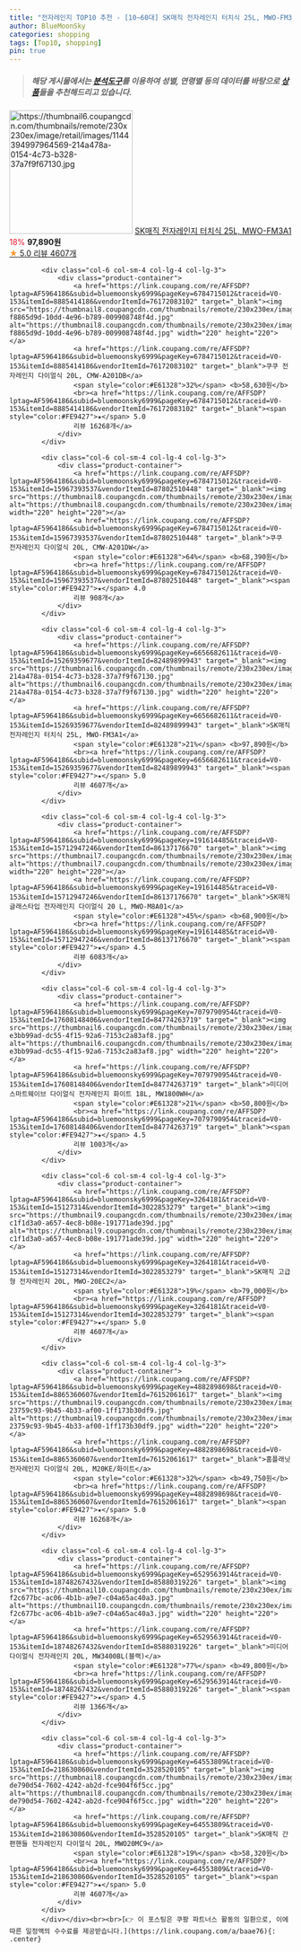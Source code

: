 ```yaml
---
title: "전자레인지 TOP10 추천 - [10~60대] SK매직 전자레인지 터치식 25L, MWO-FM3A1"
author: BlueMoonSky
categories: shopping
tags: [Top10, shopping]
pin: true
---
```


> ##### 해당 게시물에서는 [**분석도구**](https://itemscout.io/)를 이용하여 **성별**, **연령별** 등의 데이터를 바탕으로 [**상품**](https://link.coupang.com/a/baae76)들을 추천해드리고 있습니다.
<div class="container"><div class="row">
            <div class="col-6 col-sm-4 col-lg-4 col-lg-3">
                <div class="product-container">
                    <a href="https://link.coupang.com/re/AFFSDP?lptag=AF5964186&subid=bluemoonsky6999&pageKey=6656682611&traceid=V0-153&itemId=15269359677&vendorItemId=82489899943" target="_blank"><img src="https://thumbnail6.coupangcdn.com/thumbnails/remote/230x230ex/image/retail/images/1144394997964569-214a478a-0154-4c73-b328-37a7f9f67130.jpg" alt="https://thumbnail6.coupangcdn.com/thumbnails/remote/230x230ex/image/retail/images/1144394997964569-214a478a-0154-4c73-b328-37a7f9f67130.jpg" width="220" height="220"></a>
                    <a href="https://link.coupang.com/re/AFFSDP?lptag=AF5964186&subid=bluemoonsky6999&pageKey=6656682611&traceid=V0-153&itemId=15269359677&vendorItemId=82489899943" target="_blank">SK매직 전자레인지 터치식 25L, MWO-FM3A1</a>
                    <span style="color:#E61328">18%</span> <b>97,890원</b>
                    <br><a href="https://link.coupang.com/re/AFFSDP?lptag=AF5964186&subid=bluemoonsky6999&pageKey=6656682611&traceid=V0-153&itemId=15269359677&vendorItemId=82489899943" target="_blank"><span style="color:#FE9427">★</span> 5.0
                    리뷰 4607개</a>
                </div>
            </div>
            
            <div class="col-6 col-sm-4 col-lg-4 col-lg-3">
                <div class="product-container">
                    <a href="https://link.coupang.com/re/AFFSDP?lptag=AF5964186&subid=bluemoonsky6999&pageKey=6784715012&traceid=V0-153&itemId=8885414186&vendorItemId=76172083102" target="_blank"><img src="https://thumbnail8.coupangcdn.com/thumbnails/remote/230x230ex/image/retail/images/379461444020449-f8865d9d-10dd-4e96-b789-009908748f4d.jpg" alt="https://thumbnail8.coupangcdn.com/thumbnails/remote/230x230ex/image/retail/images/379461444020449-f8865d9d-10dd-4e96-b789-009908748f4d.jpg" width="220" height="220"></a>
                    <a href="https://link.coupang.com/re/AFFSDP?lptag=AF5964186&subid=bluemoonsky6999&pageKey=6784715012&traceid=V0-153&itemId=8885414186&vendorItemId=76172083102" target="_blank">쿠쿠 전자레인지 다이얼식 20L, CMW-A201DB</a>
                    <span style="color:#E61328">32%</span> <b>58,630원</b>
                    <br><a href="https://link.coupang.com/re/AFFSDP?lptag=AF5964186&subid=bluemoonsky6999&pageKey=6784715012&traceid=V0-153&itemId=8885414186&vendorItemId=76172083102" target="_blank"><span style="color:#FE9427">★</span> 5.0
                    리뷰 16268개</a>
                </div>
            </div>
            
            <div class="col-6 col-sm-4 col-lg-4 col-lg-3">
                <div class="product-container">
                    <a href="https://link.coupang.com/re/AFFSDP?lptag=AF5964186&subid=bluemoonsky6999&pageKey=6784715012&traceid=V0-153&itemId=15967393537&vendorItemId=87802510448" target="_blank"><img src="https://thumbnail8.coupangcdn.com/thumbnails/remote/230x230ex/image/vendor_inventory/dd4c/0a30e9f5a98af52cdcdafeea43d823f9ea395eba7cf316b01cc9dd7f051b.jpg" alt="https://thumbnail8.coupangcdn.com/thumbnails/remote/230x230ex/image/vendor_inventory/dd4c/0a30e9f5a98af52cdcdafeea43d823f9ea395eba7cf316b01cc9dd7f051b.jpg" width="220" height="220"></a>
                    <a href="https://link.coupang.com/re/AFFSDP?lptag=AF5964186&subid=bluemoonsky6999&pageKey=6784715012&traceid=V0-153&itemId=15967393537&vendorItemId=87802510448" target="_blank">쿠쿠 전자레인지 다이얼식 20L, CMW-A201DW</a>
                    <span style="color:#E61328">64%</span> <b>68,390원</b>
                    <br><a href="https://link.coupang.com/re/AFFSDP?lptag=AF5964186&subid=bluemoonsky6999&pageKey=6784715012&traceid=V0-153&itemId=15967393537&vendorItemId=87802510448" target="_blank"><span style="color:#FE9427">★</span> 4.0
                    리뷰 908개</a>
                </div>
            </div>
            
            <div class="col-6 col-sm-4 col-lg-4 col-lg-3">
                <div class="product-container">
                    <a href="https://link.coupang.com/re/AFFSDP?lptag=AF5964186&subid=bluemoonsky6999&pageKey=6656682611&traceid=V0-153&itemId=15269359677&vendorItemId=82489899943" target="_blank"><img src="https://thumbnail6.coupangcdn.com/thumbnails/remote/230x230ex/image/retail/images/1144394997964569-214a478a-0154-4c73-b328-37a7f9f67130.jpg" alt="https://thumbnail6.coupangcdn.com/thumbnails/remote/230x230ex/image/retail/images/1144394997964569-214a478a-0154-4c73-b328-37a7f9f67130.jpg" width="220" height="220"></a>
                    <a href="https://link.coupang.com/re/AFFSDP?lptag=AF5964186&subid=bluemoonsky6999&pageKey=6656682611&traceid=V0-153&itemId=15269359677&vendorItemId=82489899943" target="_blank">SK매직 전자레인지 터치식 25L, MWO-FM3A1</a>
                    <span style="color:#E61328">21%</span> <b>97,890원</b>
                    <br><a href="https://link.coupang.com/re/AFFSDP?lptag=AF5964186&subid=bluemoonsky6999&pageKey=6656682611&traceid=V0-153&itemId=15269359677&vendorItemId=82489899943" target="_blank"><span style="color:#FE9427">★</span> 5.0
                    리뷰 4607개</a>
                </div>
            </div>
            
            <div class="col-6 col-sm-4 col-lg-4 col-lg-3">
                <div class="product-container">
                    <a href="https://link.coupang.com/re/AFFSDP?lptag=AF5964186&subid=bluemoonsky6999&pageKey=191614485&traceid=V0-153&itemId=15712947246&vendorItemId=86137176670" target="_blank"><img src="https://thumbnail7.coupangcdn.com/thumbnails/remote/230x230ex/image/vendor_inventory/ba06/22d8201bacde285d06c3b45c74a20633543e86df0653a908945b1abdc4fa.jpg" alt="https://thumbnail7.coupangcdn.com/thumbnails/remote/230x230ex/image/vendor_inventory/ba06/22d8201bacde285d06c3b45c74a20633543e86df0653a908945b1abdc4fa.jpg" width="220" height="220"></a>
                    <a href="https://link.coupang.com/re/AFFSDP?lptag=AF5964186&subid=bluemoonsky6999&pageKey=191614485&traceid=V0-153&itemId=15712947246&vendorItemId=86137176670" target="_blank">SK매직 글래스타입 전자레인지 다이얼식 20 L, MWO-M8A01</a>
                    <span style="color:#E61328">45%</span> <b>68,900원</b>
                    <br><a href="https://link.coupang.com/re/AFFSDP?lptag=AF5964186&subid=bluemoonsky6999&pageKey=191614485&traceid=V0-153&itemId=15712947246&vendorItemId=86137176670" target="_blank"><span style="color:#FE9427">★</span> 4.5
                    리뷰 6083개</a>
                </div>
            </div>
            
            <div class="col-6 col-sm-4 col-lg-4 col-lg-3">
                <div class="product-container">
                    <a href="https://link.coupang.com/re/AFFSDP?lptag=AF5964186&subid=bluemoonsky6999&pageKey=7079790954&traceid=V0-153&itemId=17608148406&vendorItemId=84774263719" target="_blank"><img src="https://thumbnail6.coupangcdn.com/thumbnails/remote/230x230ex/image/retail/images/3056382962859176-e3bb99ad-dc55-4f15-92a6-7153c2a83af8.jpg" alt="https://thumbnail6.coupangcdn.com/thumbnails/remote/230x230ex/image/retail/images/3056382962859176-e3bb99ad-dc55-4f15-92a6-7153c2a83af8.jpg" width="220" height="220"></a>
                    <a href="https://link.coupang.com/re/AFFSDP?lptag=AF5964186&subid=bluemoonsky6999&pageKey=7079790954&traceid=V0-153&itemId=17608148406&vendorItemId=84774263719" target="_blank">미디어 스마트웨이브 다이얼식 전자레인지 화이트 18L, MW1800WH</a>
                    <span style="color:#E61328">21%</span> <b>50,800원</b>
                    <br><a href="https://link.coupang.com/re/AFFSDP?lptag=AF5964186&subid=bluemoonsky6999&pageKey=7079790954&traceid=V0-153&itemId=17608148406&vendorItemId=84774263719" target="_blank"><span style="color:#FE9427">★</span> 4.5
                    리뷰 1003개</a>
                </div>
            </div>
            
            <div class="col-6 col-sm-4 col-lg-4 col-lg-3">
                <div class="product-container">
                    <a href="https://link.coupang.com/re/AFFSDP?lptag=AF5964186&subid=bluemoonsky6999&pageKey=3264181&traceid=V0-153&itemId=15127314&vendorItemId=3022853279" target="_blank"><img src="https://thumbnail9.coupangcdn.com/thumbnails/remote/230x230ex/image/retail/images/1073939017643-c1f1d3a0-a657-4ec8-b08e-191771ade39d.jpg" alt="https://thumbnail9.coupangcdn.com/thumbnails/remote/230x230ex/image/retail/images/1073939017643-c1f1d3a0-a657-4ec8-b08e-191771ade39d.jpg" width="220" height="220"></a>
                    <a href="https://link.coupang.com/re/AFFSDP?lptag=AF5964186&subid=bluemoonsky6999&pageKey=3264181&traceid=V0-153&itemId=15127314&vendorItemId=3022853279" target="_blank">SK매직 고급형 전자레인지 20L, MWO-20EC2</a>
                    <span style="color:#E61328">19%</span> <b>79,000원</b>
                    <br><a href="https://link.coupang.com/re/AFFSDP?lptag=AF5964186&subid=bluemoonsky6999&pageKey=3264181&traceid=V0-153&itemId=15127314&vendorItemId=3022853279" target="_blank"><span style="color:#FE9427">★</span> 5.0
                    리뷰 4607개</a>
                </div>
            </div>
            
            <div class="col-6 col-sm-4 col-lg-4 col-lg-3">
                <div class="product-container">
                    <a href="https://link.coupang.com/re/AFFSDP?lptag=AF5964186&subid=bluemoonsky6999&pageKey=4882898698&traceid=V0-153&itemId=8865360607&vendorItemId=76152061617" target="_blank"><img src="https://thumbnail9.coupangcdn.com/thumbnails/remote/230x230ex/image/retail/images/1857798140300966-23759c93-9b45-4b33-af00-1ff173b30df9.jpg" alt="https://thumbnail9.coupangcdn.com/thumbnails/remote/230x230ex/image/retail/images/1857798140300966-23759c93-9b45-4b33-af00-1ff173b30df9.jpg" width="220" height="220"></a>
                    <a href="https://link.coupang.com/re/AFFSDP?lptag=AF5964186&subid=bluemoonsky6999&pageKey=4882898698&traceid=V0-153&itemId=8865360607&vendorItemId=76152061617" target="_blank">홈플래닛 전자레인지 다이얼식 20L, M20KE/화이트</a>
                    <span style="color:#E61328">32%</span> <b>49,750원</b>
                    <br><a href="https://link.coupang.com/re/AFFSDP?lptag=AF5964186&subid=bluemoonsky6999&pageKey=4882898698&traceid=V0-153&itemId=8865360607&vendorItemId=76152061617" target="_blank"><span style="color:#FE9427">★</span> 5.0
                    리뷰 16268개</a>
                </div>
            </div>
            
            <div class="col-6 col-sm-4 col-lg-4 col-lg-3">
                <div class="product-container">
                    <a href="https://link.coupang.com/re/AFFSDP?lptag=AF5964186&subid=bluemoonsky6999&pageKey=6529563914&traceid=V0-153&itemId=18748267432&vendorItemId=85880319226" target="_blank"><img src="https://thumbnail10.coupangcdn.com/thumbnails/remote/230x230ex/image/retail/images/7048089395751129-f2c677bc-ac06-4b1b-a9e7-c04a65ac40a3.jpg" alt="https://thumbnail10.coupangcdn.com/thumbnails/remote/230x230ex/image/retail/images/7048089395751129-f2c677bc-ac06-4b1b-a9e7-c04a65ac40a3.jpg" width="220" height="220"></a>
                    <a href="https://link.coupang.com/re/AFFSDP?lptag=AF5964186&subid=bluemoonsky6999&pageKey=6529563914&traceid=V0-153&itemId=18748267432&vendorItemId=85880319226" target="_blank">미디어 다이얼식 전자레인지 20L, MW3400BL(블랙)</a>
                    <span style="color:#E61328">77%</span> <b>49,800원</b>
                    <br><a href="https://link.coupang.com/re/AFFSDP?lptag=AF5964186&subid=bluemoonsky6999&pageKey=6529563914&traceid=V0-153&itemId=18748267432&vendorItemId=85880319226" target="_blank"><span style="color:#FE9427">★</span> 4.5
                    리뷰 1366개</a>
                </div>
            </div>
            
            <div class="col-6 col-sm-4 col-lg-4 col-lg-3">
                <div class="product-container">
                    <a href="https://link.coupang.com/re/AFFSDP?lptag=AF5964186&subid=bluemoonsky6999&pageKey=64553809&traceid=V0-153&itemId=218630860&vendorItemId=3528520105" target="_blank"><img src="https://thumbnail8.coupangcdn.com/thumbnails/remote/230x230ex/image/retail/images/1409834385743525-de790d54-7602-4242-ab2d-fce904f6f5cc.jpg" alt="https://thumbnail8.coupangcdn.com/thumbnails/remote/230x230ex/image/retail/images/1409834385743525-de790d54-7602-4242-ab2d-fce904f6f5cc.jpg" width="220" height="220"></a>
                    <a href="https://link.coupang.com/re/AFFSDP?lptag=AF5964186&subid=bluemoonsky6999&pageKey=64553809&traceid=V0-153&itemId=218630860&vendorItemId=3528520105" target="_blank">SK매직 간편핸들 전자레인지 다이얼식 20L, MWO20MC9</a>
                    <span style="color:#E61328">19%</span> <b>58,320원</b>
                    <br><a href="https://link.coupang.com/re/AFFSDP?lptag=AF5964186&subid=bluemoonsky6999&pageKey=64553809&traceid=V0-153&itemId=218630860&vendorItemId=3528520105" target="_blank"><span style="color:#FE9427">★</span> 5.0
                    리뷰 4607개</a>
                </div>
            </div>
            </div></div><br><br>[👉 이 포스팅은 쿠팡 파트너스 활동의 일환으로, 이에 따른 일정액의 수수료를 제공받습니다.](https://link.coupang.com/a/baae76){: .center}